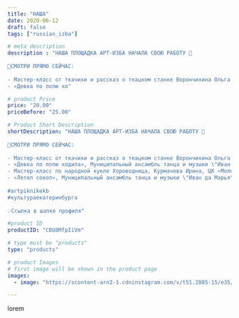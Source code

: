 ```yaml
---
title: "НАША"
date: 2020-06-12
draft: false
tags: ["russian_izba"]

# meta description
description : "НАША ПЛОЩАДКА АРТ-ИЗБА НАЧАЛА СВОЮ РАБОТУ 🚀
⠀
🌿СМОТРИ ПРЯМО СЕЙЧАС:
⠀
- Мастер-класс от ткачихи и рассказ о ткацком станке Ворончихина Ольга
- «Девка по полю хо"

# product Price
price: "20.00"
priceBefore: "25.00"

# Product Short Description
shortDescription: "НАША ПЛОЩАДКА АРТ-ИЗБА НАЧАЛА СВОЮ РАБОТУ 🚀
⠀
🌿СМОТРИ ПРЯМО СЕЙЧАС:
⠀
- Мастер-класс от ткачихи и рассказ о ткацком станке Ворончихина Ольга
- «Девка по полю ходила», Муниципальный ансамбль танца и музыки \"Иван да Марья\"
- Мастер-класс по народной кукле Хороводница, Курмачева Ирина, ЦК «Молодёжный»
- «Летел сокол», Муниципальный ансамбль танца и музыки \"Иван да Марья\"
⠀
#artpiknikekb
#культураекатеринбурга
⠀
💡Ссылка в шапке профиля"

#product ID
productID: "CBU8MfpIiVm"

# type must be "products"
type: "products"

# product Images
# first image will be shown in the product page
images:
  - image: "https://scontent-arn2-1.cdninstagram.com/v/t51.2885-15/e35/s1080x1080/103130326_618454692360885_5849569512441452499_n.jpg?_nc_ht=scontent-arn2-1.cdninstagram.com&_nc_cat=109&_nc_ohc=FliteBKQ5ucAX-x2P9O&tp=1&oh=d70d5f96fa0dcdacd2ef3dd6066491ad&oe=604F5E72&ig_cache_key=MjMyOTc1MTY0ODY1Nzg3NjMyNg%3D%3D.2"

---
```

lorem
